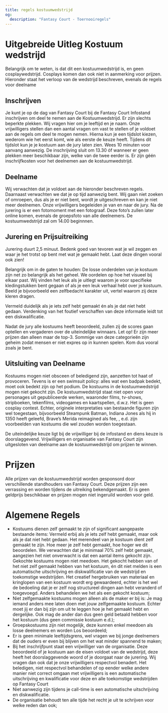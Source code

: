 ```yaml
---
title: regels kostuumwedstrijd
og:
  description: "Fantasy Court - Toernooiregels"
---
```



# Uitgebreide Uitleg Kostuum wedstrijd
Belangrijk om te weten, is dat dit een kostuumwedstrijd is, en geen cosplaywedstrijd. Cosplays komen dan ook niet in aanmerking voor prijzen. Hieronder staat het verloop van de wedstrijd beschreven, evenals de regels voor deelname

## Inschrijven
Je kunt je op de dag van Fantasy Court bij de Fantasy Court Infostand inschrijven om deel te nemen aan de Kostuumwedstrijd. Er zijn slechts beperkte plekken. Wij vragen hier om je leeftijd en je naam. Onze vrijwilligers stellen dan een aantal vragen om vast te stellen of je voldoet aan de regels om deel te mogen nemen. Hierna kun je een tijdslot kiezen, wederom wie het eerst komt, wie als eerste de keuze heeft. Tijdens dit tijdslot kun je je kostuum aan de jury laten zien. Wees 10 minuten voor aanvang aanwezig. De inschrijving sluit om 13.30 óf wanneer er geen plekken meer beschikbaar zijn, welke van de twee eerder is. Er zijn géén inschrijfkosten voor het deelnemen aan de kostuumwedstrijd.

## Deelname
Wij verwachten dat je voldoet aan de hieronder beschreven regels. Daarnaast verwachten we dat je op tijd aanwezig bent. Wij gaan niet zoeken of omroepen, dus als je er niet bent, wordt je uitgeschreven en kan je niet meer deelnemen. Onze vrijwilligers begeleiden je van en naar de jury. Na de jurering is er een fotomoment met een fotograaf. Deze foto’s zullen later online komen, evenals de groepsfoto van alle deelnemers. De kostuumwedstrijd zal om 14.00 beginnnen.

## Jurering en Prijsuitreiking
Jurering duurt 2,5 minuut. Bedenk goed van tevoren wat je wil zeggen en waar je het trotst op bent met wat je gemaakt hebt. Laat deze dingen vooral ook zien!

Belangrijk om in de gaten te houden: De losse onderdelen van je kostuum zijn net zo belangrijk als het geheel. We oordelen op hoe het visueel bij elkaar past. Wij vinden het leuk als je uitlegt waarom je voor specifieke kledingstukken bent gegaan of als je een leuk verhaal hebt over je kostuum. Beeld je bijvoorbeeld een zelfbedacht karakter uit, vertel waarom zij deze kleren dragen. 

Vermeld duidelijk als je iets zelf hebt gemaakt én als je dat niet hebt gedaan. Verdenking van het foutief verschaffen van deze informatie leidt tot een diskwalificatie. 

Nadat de jury alle kostuums heeft beoordeeld, zullen zij de scores gaan optellen en vergaderen over de uiteindelijke winnaars. Let op! Er zijn meer prijzen dan alleen maar de top-3. Sommige van deze categorieën zijn geheim zodat mensen er niet expres op in kunnen spelen. Kom dus vooral zoals je bent.

## Uitsluiting van Deelname

Kostuums mogen niet obsceen of beledigend zijn, aanzetten tot haat of provoceren. Tevens is er een swimsuit policy: alles wat een badpak bedekt, moet ook bedekt zijn op het podium. De kostuums in de kostuumwedstrijd mogen niet gekocht zijn. De kostuumwedstrijd staat niet open voor personages uit gepubliceerde werken, waaronder films, tv-shows, stripboeken, tekenfilms, videogames en kaartspellen, d.w.z. Het is geen cosplay contest. Echter, originele interpretaties van bestaande figuren zijn wel toegestaan, bijvoorbeeld Steampunk Batman, Indiana Jones als hij in 1350 heeft geleefd, Brave’s Merida reimagined als fee, , e.d. zijn voorbeelden van kostuums die wel zouden worden toegestaan. 

De uiteindelijke keuze ligt bij de vrijwilliger bij de infostand en diens keuze is doorslaggevend. Vrijwilligers en organisatie van Fantasy Court zijn uitgesloten van deelname aan de kostuumwedstrijd om prijzen te winnen. 

# Prijzen
Alle prijzen van de kostuumwedstrijd worden gesponsord door verschillende standhouders van Fantasy Court. Deze prijzen zijn een verrassing en worden tijdens de uitreiking bekendgemaakt. Er is geen geldprijs beschikbaar en prijzen mogen niet ingeruild worden voor geld.

# Algemene Regels
 * Kostuums dienen zelf gemaakt te zijn of significant aangepaste bestaande items: Vermeld erbij als je iets zelf hebt gemaakt, maar ook als je dat niet hebt gedaan. Het merendeel van je kostuum dient zelf gemaakt te zijn.  Hoe meer je zelf hebt gemaakt, hoe hoger we dit beoordelen. We verwachten dat je minimaal 70% zelf hebt gemaakt, aangezien het niet onverwacht is dat een aantal items gekocht zijn. Gekochte kostuums mogen niet meedoen. Het gekocht hebben van of het niet zelf gemaakt hebben van het kostuum, én dit niet melden is een automatische uitschrijving en diskwalificatie van de wedstrijd en toekomstige wedstrijden. Het creatief hergebruiken van materiaal en kringlopen van een kostuum wordt erg gewaardeerd, echter is het wel de bedoeling dat je er zelf nog structureel dingen aan hebt veranderd of toegevoegd. Anders behandelen we het als een gekocht kostuum;
 * Niet zelfgemaakte kostuums mogen alleen als de maker er bij is: Je mag iemand anders mee laten doen met jouw zelfgemaakte kostuum. Echter moet jij er dan bij zijn om uit te leggen hoe je het gemaakt hebt en dergelijke. Ook mag de ander dan dus geen geld betaald hebben voor het kostuum (dus geen commissie kostuum e.d.);
 * Groepskostuums zijn niet mogelijk, deze kunnen enkel meedoen als losse deelnemers en worden Los beoordeeld;
 * Er is geen minimale leeftijdsgrens, wel vragen we bij jonge deelnemers dat de ouders er even bij blijven om het wat minder spannend te maken; 
 * Bij het inschrijfpunt staat een vrijwilliger van de organisatie. Deze beoordeeld of je kostuum aan de eisen voldoet van de wedstrijd, deze heeft het doorslaggevende woord of je doorgaat naar de jurering. Wij vragen dan ook dat je onze vrijwilligers respectvol benadert. Het beledigen, niet respectvol behandelen of op eender welke andere manier niet correct omgaan met vrijwilligers is een automatische uitschrijving en kwalificatie voor deze en alle toekomstige wedstrijden op Fantasy Court
 * Niet aanwezig zijn tijdens je call-time is een automatische uitschrijving en diskwalificatie.
 * De organisatie behoudt ten alle tijde het recht je uit te schrijven voor welke reden dan ook;

